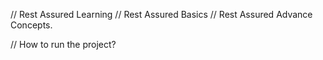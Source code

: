 // Rest Assured Learning
// Rest Assured Basics
// Rest Assured Advance Concepts.

// How to run the project?